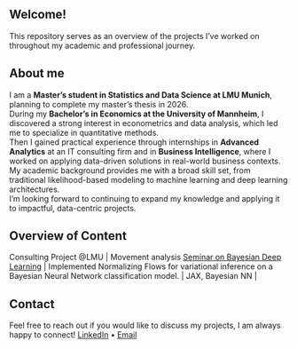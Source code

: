 ## Welcome! 
This repository serves as an overview of the projects I’ve worked on throughout my academic and professional journey.  

##  About me
I am a **Master’s student in Statistics and Data Science at LMU Munich**, planning to complete my master’s thesis in 2026.  
During my **Bachelor’s in Economics at the University of Mannheim**, I discovered a strong interest in econometrics and data analysis, which led me to specialize in quantitative methods.  
Then I gained practical experience through internships in **Advanced Analytics** at an IT consulting firm and in **Business Intelligence**, where I worked on applying data-driven solutions in real-world business contexts.  
My academic background provides me with a broad skill set, from traditional likelihood-based modeling to machine learning and deep learning architectures.  
I’m looking forward to continuing to expand my knowledge and applying it to impactful, data-centric projects.

## Overview of Content
Consulting Project @LMU             | Movement analysis 
[Seminar on Bayesian Deep Learning](https://github.com/muniq-ai/dsdl_seminar/tree/feature/normalizing-flows) | Implemented Normalizing Flows for variational inference on a Bayesian Neural Network classification model. | JAX, Bayesian NN |


## Contact
Feel free to reach out if you would like to discuss my projects, I am always happy to connect!
[LinkedIn](https://www.linkedin.com/in/karl-schmitt-43ba39211/) • [Email](mailto:karl.schmitt@mail.de)
